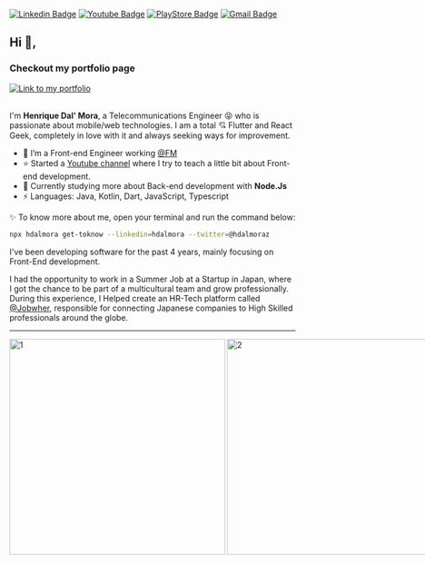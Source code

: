 [![Linkedin Badge](https://img.shields.io/badge/-hdalmora-blue?style=flat&logo=Linkedin&logoColor=white&link=https://www.linkedin.com/in/hdalmora/)](https://www.linkedin.com/in/hdalmora/) [![Youtube Badge](https://img.shields.io/badge/-Henrique%20Dal%20Mora-red?style=flat&labelColor=red&logo=Youtube&link=https://www.youtube.com/channel/UCprZCa_GMFQZx37aWNSuvFA/)](https://www.youtube.com/channel/UCprZCa_GMFQZx37aWNSuvFA/) [![PlayStore Badge](https://img.shields.io/badge/My%20Apps%20in-Google%20Play%20Store-green?style=flat&logo=android&logoColor=white&link=https://play.google.com/store/apps/developer?id=Henrique+Dal+Mora&hl=pt_BR/)](https://play.google.com/store/apps/developer?id=Henrique+Dal+Mora&hl=pt_BR/) [![Gmail Badge](https://img.shields.io/badge/-hdalmora.dev@gmail.com-c14438?style=flat&logo=Gmail&logoColor=white&link=mailto:hdalmora.dev@gmail.com)](mailto:hdalmora.dev@gmail.com)

## Hi 👋, 

### Checkout my portfolio page
<a href="https://henriquedalmora.netlify.app/" target="_blank">
    <img alt="Link to my portfolio" src="https://img.shields.io/static/v1?label&message=open+portfolio&color=f44336&style=for-the-badge" />
</a>
</br></br>

I'm <strong>Henrique Dal' Mora</strong>, a Telecommunications Engineer 😝 who is passionate about mobile/web technologies. I am a total 💘 Flutter and React Geek, completely in love with it and always seeking ways for improvement. 

- 🔨 I’m a Front-end Engineer working [@FM](https://www.linkedin.com/company/fm-co/mycompany/)
- ⭐ Started a [Youtube channel](https://www.youtube.com/c/HenriqueDalMora) where I try to teach a little bit about Front-end development.
- 🎉 Currently studying more about Back-end development with <strong>Node.Js</strong>
- ⚡ Languages: Java, Kotlin, Dart, JavaScript, Typescript

:sparkles: To know more about me, open your terminal and run the command below:

```bash
npx hdalmora get-toknow --linkedin=hdalmora --twitter=@hdalmoraz
```

I've been developing software for the past 4 years, mainly focusing on Front-End development.

I had the opportunity to work in a Summer Job at a Startup in Japan, where I got the chance to be part of a multicultural team and grow professionally. During this experience, I Helped create an HR-Tech platform called [@Jobwher](https://jobwher.com/en), responsible for connecting Japanese companies to High Skilled professionals around the globe.

---

<div style="display:flex; flex-direction: row; align-items: center; justify-content: space-around">
   <img width="380px" align="left" alt="1" src="https://github-readme-stats.vercel.app/api?username=hdalmora&show_icons=true&theme=dracula&count_private=true" />
   <img width="380px" align="left" alt="2" src="https://github-readme-stats.vercel.app/api/top-langs/?username=hdalmora&count_private=true&langs_count=4&layout=compact&theme=dracula&hide=html,tsql,css,plpgsql,objective-c" />
</div>
